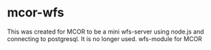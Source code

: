 mcor-wfs
========
This was created for MCOR to be a mini wfs-server using node.js and connecting to postgresql. It is no longer used.
wfs-module for MCOR
